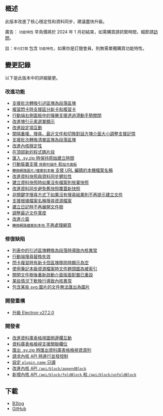 ## 概述

此版本改進了核心穩定性和資料同步，建議盡快升級。

廣告： `功能特性` 早鳥價將於 2024 年 1 月初結束，如需購買請抓緊時間，細節請[訪問](https://b3log.org/siyuan/pricing.html)。

註：`年付訂閱` 包含 `功能特性`，如果你是訂閱會員，則無需單獨購買功能特性。

## 變更記錄

以下是此版本中的詳細變更。

### 改進功能

* [支援批次轉換引述區塊為段落區塊](https://github.com/siyuan-note/siyuan/issues/4706)
* [複習閃卡時支援區分新卡和複習卡](https://github.com/siyuan-note/siyuan/issues/9377)
* [行動端右側面板中的彈層支援透過滑動手勢關閉](https://github.com/siyuan-note/siyuan/issues/9810)
* [改進塊引元素選單顯示](https://github.com/siyuan-note/siyuan/issues/9854)
* [改進設定項互動](https://github.com/siyuan-note/siyuan/issues/9857)
* [間隔重複、搜尋、最近文件和切換對話方塊介面大小調整支援記憶](https://github.com/siyuan-note/siyuan/issues/9902)
* [支援批次轉換清單區塊為段落區塊](https://github.com/siyuan-note/siyuan/issues/9908)
* [改進內核穩定性](https://github.com/siyuan-note/siyuan/issues/9912)
* [在頂部新的程式碼片段](https://github.com/siyuan-note/siyuan/issues/9921)
* [匯入 .sy.zip 時保持原始建立時間](https://github.com/siyuan-note/siyuan/issues/9923)
* [行動裝置支援 `停靠列插件` 和`指令面板`](https://github.com/siyuan-note/siyuan/issues/9926)
* [`轉換網路圖片/檔案到本機` 支援 URL 編碼的本機檔案名稱](https://github.com/siyuan-note/siyuan/issues/9929)
* [改進資料快照與資料同步健壯性](https://github.com/siyuan-note/siyuan/issues/9941)
* [建立資料快照時如果沒有檔案則放棄快照](https://github.com/siyuan-note/siyuan/issues/9948)
* [改進資料同步避免舊快照覆蓋新快照](https://github.com/siyuan-note/siyuan/issues/9949)
* [非關鍵字搜尋方式下如果沒有搜尋結果則不再提示建立文件](https://github.com/siyuan-note/siyuan/issues/9950)
* [支援根據檔案名稱搜尋資源檔案](https://github.com/siyuan-note/siyuan/issues/9952)
* [建立日記時不再展開文件樹](https://github.com/siyuan-note/siyuan/issues/9959)
* [調整最近文件寬度](https://github.com/siyuan-note/siyuan/issues/9960)
* [改進介面](https://github.com/siyuan-note/siyuan/issues/9963)
* [`轉換網路檔案到本地` 不再處理網頁](https://github.com/siyuan-note/siyuan/issues/9965)

### 修復缺陷

* [列表中的引述區塊轉換為段落時導致內核異常](https://github.com/siyuan-note/siyuan/issues/9920)
* [行動端搜尋替換失效](https://github.com/siyuan-note/siyuan/issues/9932)
* [閃卡複習時有新卡但區塊移除時顯示為空](https://github.com/siyuan-note/siyuan/issues/9935)
* [使用筆記本級資源檔案時文件題頭圖為被索引](https://github.com/siyuan-note/siyuan/issues/9936)
* [關閉文件樹後重新啟動介面版面配置已重設](https://github.com/siyuan-note/siyuan/issues/9937)
* [某些情況下軟換行導致內核異常](https://github.com/siyuan-note/siyuan/issues/9951)
* [包含某些 svg 圖片的文件無法匯出為圖片](https://github.com/siyuan-note/siyuan/issues/9966)

### 開發重構

* [升級 Electron v27.2.0](https://github.com/siyuan-note/siyuan/issues/9953)

### 開發者

* [改進資料庫表格視圖側邊欄互動](https://github.com/siyuan-note/siyuan/issues/9791)
* [資料庫表格檢視支援關聯欄位](https://github.com/siyuan-note/siyuan/issues/9888)
* [匯出 .sy.zip 時匯出資料庫表格檢視資源列](https://github.com/siyuan-note/siyuan/issues/9919)
* [請求內核 API 時進行並發控制](https://github.com/siyuan-note/siyuan/issues/9939)
* [設定 `plugin.name` 只讀](https://github.com/siyuan-note/siyuan/issues/9943)
* [改進內核 API `/api/block/appendBlock`](https://github.com/siyuan-note/siyuan/issues/9955)
* [新增內核 API `/api/block/foldBlock` 和 `/api/block/unfoldBlock`](https://github.com/siyuan-note/siyuan/issues/9962)

## 下載

* [B3log](https://b3log.org/siyuan/download.html)
* [GitHub](https://github.com/siyuan-note/siyuan/releases)
